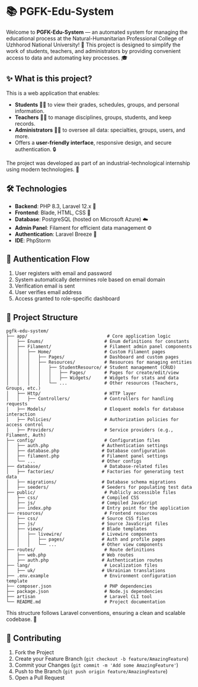 # 📚 PGFK-Edu-System

Welcome to **PGFK-Edu-System** — an automated system for managing the educational process at the Natural-Humanitarian Professional College of Uzhhorod National University! 🚀 This project is designed to simplify the work of students, teachers, and administrators by providing convenient access to data and automating key processes. 🎓

## ✨ What is this project?

This is a web application that enables:
- **Students** 👩‍🎓 to view their grades, schedules, groups, and personal information.
- **Teachers** 👨‍🏫 to manage disciplines, groups, students, and keep records.
- **Administrators** 🧑‍💼 to oversee all data: specialties, groups, users, and more.
- Offers a **user-friendly interface**, responsive design, and secure authentication. 🔒

The project was developed as part of an industrial-technological internship using modern technologies. 🌟

## 🛠️ Technologies

- **Backend**: PHP 8.3, Laravel 12.x 🐘
- **Frontend**: Blade, HTML, CSS 🎨
- **Database**: PostgreSQL (hosted on Microsoft Azure) ☁️
- **Admin Panel**: Filament for efficient data management ⚙️
- **Authentication**: Laravel Breeze 🔐
- **IDE**: PhpStorm

## 🔑 Authentication Flow

1. User registers with email and password
2. System automatically determines role based on email domain
3. Verification email is sent
4. User verifies email address
5. Access granted to role-specific dashboard
## 📂 Project Structure
```
pgfk-edu-system/
├── app/                              # Core application logic
│   ├── Enums/                       # Enum definitions for constants
│   ├── Filament/                    # Filament admin panel components
│   │   ├── Home/                    # Custom Filament pages
│   │   │   ├── Pages/               # Dashboard and custom pages
│   │   │   ├── Resources/           # Resources for managing entities
│   │   │   │   ├── StudentResource/ # Student management (CRUD)
│   │   │   │   │   ├── Pages/       # Pages for create/edit/view
│   │   │   │   │   ├── Widgets/     # Widgets for stats and data
│   │   │   │   └── ...              # Other resources (Teachers, Groups, etc.)
│   ├── Http/                        # HTTP layer
│   │   ├── Controllers/             # Controllers for handling requests
│   ├── Models/                      # Eloquent models for database interaction
│   ├── Policies/                    # Authorization policies for access control
│   ├── Providers/                   # Service providers (e.g., Filament, Auth)
├── config/                          # Configuration files
│   ├── auth.php                    # Authentication settings
│   ├── database.php                # Database configuration
│   ├── filament.php                # Filament panel settings
│   └── ...                         # Other configs
├── database/                        # Database-related files
│   ├── factories/                  # Factories for generating test data
│   ├── migrations/                 # Database schema migrations
│   ├── seeders/                    # Seeders for populating test data
├── public/                          # Publicly accessible files
│   ├── css/                        # Compiled CSS
│   ├── js/                         # Compiled JavaScript
│   ├── index.php                   # Entry point for the application
├── resources/                       # Frontend resources
│   ├── css/                        # Source CSS files
│   ├── js/                         # Source JavaScript files
│   ├── views/                      # Blade templates
│   │   ├── livewire/               # Livewire components
│   │   │   ├── pages/              # Auth and profile pages
│   │   │   └── ...                 # Other view components
├── routes/                          # Route definitions
│   ├── web.php                     # Web routes
│   ├── auth.php                    # Authentication routes
├── lang/                            # Localization files
│   ├── uk/                         # Ukrainian translations
├── .env.example                     # Environment configuration template
├── composer.json                    # PHP dependencies
├── package.json                     # Node.js dependencies
├── artisan                          # Laravel CLI tool
└── README.md                        # Project documentation
```
This structure follows Laravel conventions, ensuring a clean and scalable codebase. 🚀

## 🤝 Contributing

1. Fork the Project
2. Create your Feature Branch (`git checkout -b feature/AmazingFeature`)
3. Commit your Changes (`git commit -m 'Add some AmazingFeature'`)
4. Push to the Branch (`git push origin feature/AmazingFeature`)
5. Open a Pull Request

